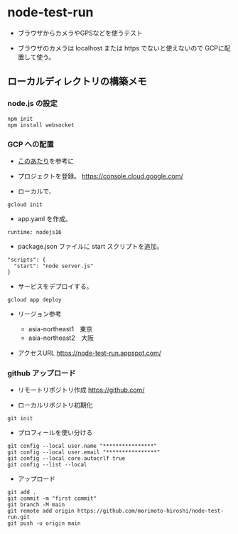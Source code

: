 # node-test-run

+ ブラウザからカメラやGPSなどを使うテスト

+ ブラウザのカメラは localhost または https でないと使えないので GCPに配置して使う。

## ローカルディレクトリの構築メモ

### node.js の設定

```
npm init
npm install websocket
```

### GCP への配置

+ [このあたり](https://cloud.google.com/appengine/docs/standard/nodejs/building-app/creating-project?hl=ja)を参考に

+ プロジェクトを登録。
https://console.cloud.google.com/

+ ローカルで、
```
gcloud init
```

+ app.yaml を作成。
```
runtime: nodejs16
```

+ package.json ファイルに start スクリプトを追加。
```
"scripts": {
  "start": "node server.js"
}
```

+ サービスをデプロイする。
```
gcloud app deploy
```

+ リージョン参考
  + asia-northeast1　東京
  + asia-northeast2　大阪

+ アクセスURL
https://node-test-run.appspot.com/

### github アップロード

+ リモートリポジトリ作成
https://github.com/

+ ローカルリポジトリ初期化
```
git init
```

+ プロフィールを使い分ける
```
git config --local user.name "****************"
git config --local user.email "****************"
git config --local core.autocrlf true
git config --list --local
```

+ アップロード
```
git add .
git commit -m "first commit"
git branch -M main
git remote add origin https://github.com/morimoto-hiroshi/node-test-run.git
git push -u origin main
```
